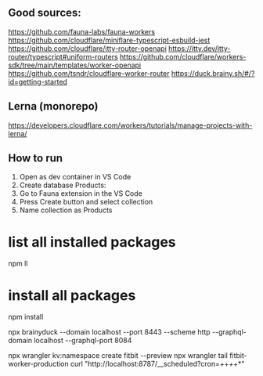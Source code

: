 ## Good sources:

https://github.com/fauna-labs/fauna-workers
https://github.com/cloudflare/miniflare-typescript-esbuild-jest
https://github.com/cloudflare/itty-router-openapi
https://itty.dev/itty-router/typescript#uniform-routers
https://github.com/cloudflare/workers-sdk/tree/main/templates/worker-openapi
https://github.com/tsndr/cloudflare-worker-router
https://duck.brainy.sh/#/?id=getting-started


## Lerna (monorepo)
https://developers.cloudflare.com/workers/tutorials/manage-projects-with-lerna/

## How to run
1. Open as dev container in VS Code
1. Create database Products:
11. Go to Fauna extension in the VS Code
11. Press Create button and select collection
11. Name collection as Products

# list all installed packages
npm ll

# install all packages
npm install


npx brainyduck --domain localhost --port 8443 --scheme http --graphql-domain localhost --graphql-port 8084

npx wrangler kv:namespace create fitbit --preview
npx wrangler tail fitbit-worker-production
curl "http://localhost:8787/__scheduled?cron=*+*+*+*+*"